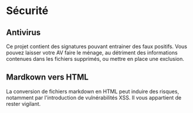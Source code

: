 # Sécurité

## Antivirus

Ce projet contient des signatures pouvant entrainer des faux positifs. Vous pouvez laisser votre AV faire le ménage, au détriment des informations contenues dans les fichiers supprimés, ou mettre en place une exclusion.

## Mardkown vers HTML

La conversion de fichiers markdown en HTML peut induire des risques, notamment par l'introduction de vulnérabilités XSS. Il vous appartient de rester vigilant.